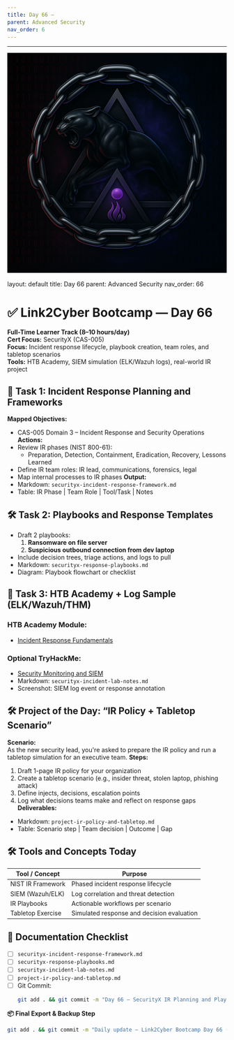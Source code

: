 ```yaml
---
title: Day 66 –
parent: Advanced Security
nav_order: 6
---
```

---
![Panther Icon](/assets/icons/icon-cyber-panther.png)

layout: default
title: Day 66
parent: Advanced Security
nav_order: 66

# ✅ Link2Cyber Bootcamp — Day 66
**Full-Time Learner Track (8–10 hours/day)**  
**Cert Focus:** SecurityX (CAS-005)  
**Focus:** Incident response lifecycle, playbook creation, team roles, and tabletop scenarios  
**Tools:** HTB Academy, SIEM simulation (ELK/Wazuh logs), real-world IR project
## 🚨 Task 1: Incident Response Planning and Frameworks
**Mapped Objectives:**  
- CAS-005 Domain 3 – Incident Response and Security Operations
**Actions:**  
- Review IR phases (NIST 800-61):  
  - Preparation, Detection, Containment, Eradication, Recovery, Lessons Learned  
- Define IR team roles: IR lead, communications, forensics, legal  
- Map internal processes to IR phases
**Output:**  
- Markdown: `securityx-incident-response-framework.md`  
- Table: IR Phase | Team Role | Tool/Task | Notes
## 🛠 Task 2: Playbooks and Response Templates
- Draft 2 playbooks:  
  1. **Ransomware on file server**  
  2. **Suspicious outbound connection from dev laptop**  
- Include decision trees, triage actions, and logs to pull
- Markdown: `securityx-response-playbooks.md`  
- Diagram: Playbook flowchart or checklist
## 🧪 Task 3: HTB Academy + Log Sample (ELK/Wazuh/THM)
### HTB Academy Module:
- [Incident Response Fundamentals](https://academy.hackthebox.com/module/168)
### Optional TryHackMe:
- [Security Monitoring and SIEM](https://tryhackme.com/room/securitymonitoring)
- Markdown: `securityx-incident-lab-notes.md`  
- Screenshot: SIEM log event or response annotation
## 🛠️ Project of the Day: “IR Policy + Tabletop Scenario”
**Scenario:**  
As the new security lead, you're asked to prepare the IR policy and run a tabletop simulation for an executive team.
**Steps:**  
1. Draft 1-page IR policy for your organization  
2. Create a tabletop scenario (e.g., insider threat, stolen laptop, phishing attack)  
3. Define injects, decisions, escalation points  
4. Log what decisions teams make and reflect on response gaps
**Deliverables:**  
- Markdown: `project-ir-policy-and-tabletop.md`  
- Table: Scenario step | Team decision | Outcome | Gap
## 🛠️ Tools and Concepts Today
| Tool / Concept      | Purpose                                        |
|---------------------|------------------------------------------------|
| NIST IR Framework   | Phased incident response lifecycle             |
| SIEM (Wazuh/ELK)    | Log correlation and threat detection           |
| IR Playbooks        | Actionable workflows per scenario              |
| Tabletop Exercise   | Simulated response and decision evaluation     |
## 📁 Documentation Checklist
- [ ] `securityx-incident-response-framework.md`  
- [ ] `securityx-response-playbooks.md`  
- [ ] `securityx-incident-lab-notes.md`  
- [ ] `project-ir-policy-and-tabletop.md`  
- [ ] Git Commit:
  ```bash
  git add . && git commit -m "Day 66 – SecurityX IR Planning and Playbooks" && git push origin main
  ```
**📦 Final Export & Backup Step**
```bash
git add . && git commit -m "Daily update – Link2Cyber Bootcamp Day 66 (SecurityX Incident Response)" && git push origin main
```
